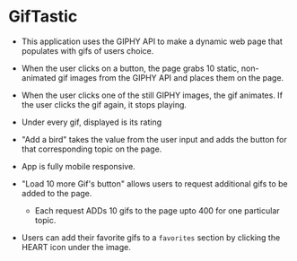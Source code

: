 # GifTastic

*   This application uses the GIPHY API to make a dynamic web page that populates with gifs of users choice.

*   When the user clicks on a button, the page grabs 10 static, non-animated gif images from the GIPHY API and          places them on the page.

*   When the user clicks one of the still GIPHY images, the gif animates. If the user clicks the gif again, it stops playing.

*   Under every gif, displayed is its rating

* "Add a bird" takes the value from the user input and adds the button for that corresponding topic on the page.

* App is fully mobile responsive.

* "Load 10 more Gif's button" allows users to request additional gifs to be added to the page.
   * Each request ADDs 10 gifs to the page upto 400 for one particular topic.

* Users can add their favorite gifs to a `favorites` section by clicking the HEART icon under the image.